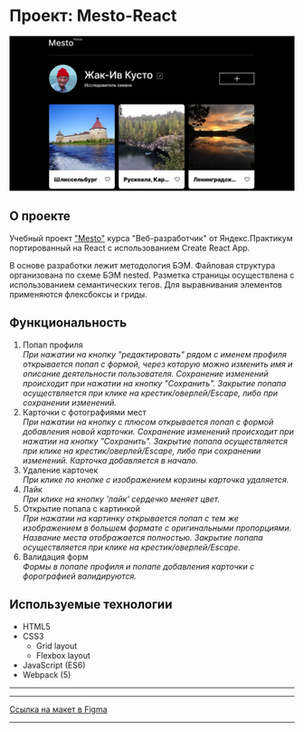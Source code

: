# Проект: Mesto-React

![Project screenshot](https://raw.githubusercontent.com/Tatty13/imgs-for-README/main/mesto.jpg)

## **О проекте**

Учебный проект ["Mesto"](https://github.com/Tatty13/mesto) курса "Веб-разработчик" от Яндекс.Практикум портированный на React с использованием Create React App.

В основе разработки лежит методология БЭМ. Файловая структура организована по схеме БЭМ nested.
Разметка страницы осуществлена с использованием семантических тегов. Для выравнивания элементов применяются флексбоксы и гриды.

## **Функциональность**

1. Попап профиля  
*При нажатии на кнопку "редактировать" рядом с именем профиля открывается попап с формой, через которую можно изменить имя и описание деятельности пользователя. Сохранение изменений происходит при нажатии на кнопку "Сохранить". Закрытие попапа осуществляется при клике на крестик/оверлей/Escape, либо при сохранении изменений.*
2. Карточки с фотографиями мест  
*При нажатии на кнопку с плюсом открывается попап с формой добавления новой карточки. Сохранение изменений происходит при нажатии на кнопку "Сохранить". Закрытие попапа осуществляется при клике на крестик/оверлей/Escape, либо при сохранении изменений. Карточка добавляется в начало.*
3. Удаление карточек  
*При клике по кнопке с изображением корзины карточка удаляется.*
4. Лайк  
*При клике на кнопку 'лайк' сердечко меняет цвет.*
5. Открытие попапа с картинкой  
*При нажатии на картинку открывается попап с тем же изображением в большем формате с оригинальными пропорциями. Название места отображается полностью. Закрытие попапа осуществляется при клике на крестик/оверлей/Escape.*
6. Валидация форм  
*Формы в попапе профиля и попапе добавления карточки с форографией валидируются.*

## **Используемые технологии**

* HTML5
* CSS3
  * Grid layout
  * Flexbox layout
* JavaScript (ES6)
* Webpack (5)

---

<!-- [Деплой](https://tatty13.github.io/mesto/) -->

---

 [Ссылка на макет в Figma](https://www.figma.com/file/2cn9N9jSkmxD84oJik7xL7/JavaScript.-Sprint-4?node-id=0%3A1)

 ---
